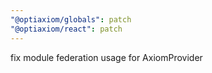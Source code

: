 ```yaml
---
"@optiaxiom/globals": patch
"@optiaxiom/react": patch
---
```


fix module federation usage for AxiomProvider
